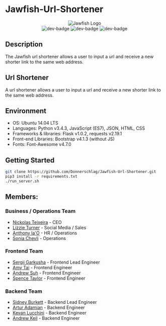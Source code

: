 # Jawfish-Url-Shortener

<div align="center">
  <img src="https://github.com/Donnerschlag/Jawfish-Url-Shortener/raw/master/jawflask/static/images/big_logo.png" alt="Jawfish Logo" />
</div>

<div align="center">
  <img alt="dev-badge" src="https://forthebadge.com/images/badges/built-by-developers.svg">
  <img alt="dev-badge" src="https://forthebadge.com/images/badges/made-with-python.svg">
  <img alt="dev-badge" src="https://forthebadge.com/images/badges/made-with-javascript.svg">
</div>

## Description
The Jawfish url shortener allows a user to input a url and receive a new shorter link to the same web address.

## Url Shortener
A url shortener allows a user to input a url and receive a new shorter link to the same web address.

## Environment
* OS: Ubuntu 14.04 LTS
* Languages: Python v3.4.3, JavaScript (ES7), JSON, HTML, CSS
* Frameworks & libraries: Flask v1.0.2, requests v2.19.1
* Front-end Libraries: Bootstrap v4.1.3 (without JS)
* Fonts: Font-Awesome v4.7.0

## Getting Started
```sh
git clone https://github.com/Donnerschlag/Jawfish-Url-Shortener.git
pip3 install -r requirements.txt
./run_server.sh
```

## Members:

### Business / Operations Team
* [Nickolas Teixeira](https://github.com/nickolasteixeira) - CEO
* [Lizzie Turner](https://github.com/lizzieturner) - Social Media / Sales
* [Anthony la'O](https://github.com/amlao) - HR / Operations
* [Sonia Chevli](https://github.com/SoniaChevli) - Operations

### Frontend Team
* [Sergii Garkusha](https://github.com/Cu7ious) - Frontend Lead Engineer
* [Amy Tai](https://github.com/Wyrd00) - Frontend Engineer
* [Andrew Suh](https://github.com/Donnerschlag) - Frontend Engineer
* [Spence Taylor](https://github.com/set808) - Frontend Engineer

### Backend Team
* [Sidney Burkett](https://github.com/sidneyriffic) - Backend Lead Engineer
* [Artur Adamian](https://github.com/arturadamian) - Backend Engineer
* [Kevan Lucchini](https://github.com/kevanlucc) - Backend Engineer
* [Andrew Keil](https://github.com/Andkeil) - Backend Engineer
